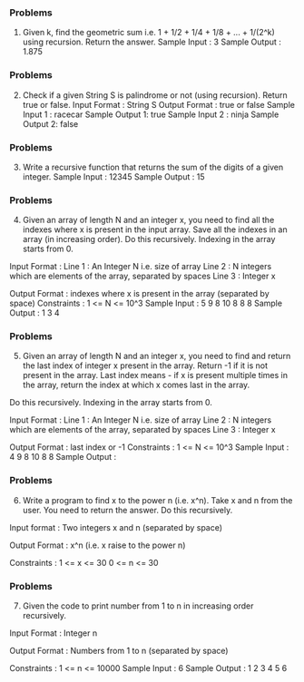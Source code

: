 ### Problems

1) Given k, find the geometric sum i.e.
1 + 1/2 + 1/4 + 1/8 + ... + 1/(2^k)
using recursion. Return the answer.
Sample Input :
3
Sample Output :
1.875

### Problems

2) Check if a given String S is palindrome or not (using recursion). Return true or false.
Input Format :
String S
Output Format :
true or false
Sample Input 1 :
racecar
Sample Output 1:
true
Sample Input 2 :
ninja
Sample Output 2:
false

### Problems

3) Write a recursive function that returns the sum of the digits of a given integer.
Sample Input :
12345
Sample Output :
15

### Problems

4) Given an array of length N and an integer x, you need to find all the indexes where x is present in the input array. Save all the indexes in an array (in increasing order).
Do this recursively. Indexing in the array starts from 0.

Input Format :
Line 1 : An Integer N i.e. size of array
Line 2 : N integers which are elements of the array, separated by spaces
Line 3 : Integer x

Output Format :
indexes where x is present in the array (separated by space)
Constraints :
1 <= N <= 10^3
Sample Input :
5
9 8 10 8 8
8
Sample Output :
1 3 4

### Problems

5) Given an array of length N and an integer x, you need to find and return the last index of integer x present in the array. Return -1 if it is not present in the array.
Last index means - if x is present multiple times in the array, return the index at which x comes last in the array.

Do this recursively. Indexing in the array starts from 0.

Input Format :
Line 1 : An Integer N i.e. size of array
Line 2 : N integers which are elements of the array, separated by spaces
Line 3 : Integer x

Output Format :
last index or -1
Constraints :
1 <= N <= 10^3
Sample Input :
4
9 8 10 8
8
Sample Output :

### Problems

6. Write a program to find x to the power n (i.e. x^n). Take x and n from the user. You need to return the answer.
Do this recursively.

Input format :
Two integers x and n (separated by space)

Output Format :
x^n (i.e. x raise to the power n)

Constraints :
1 <= x <= 30
0 <= n <= 30

### Problems

7. Given the code to print number from 1 to n in increasing order recursively.

Input Format :
Integer n

Output Format :
Numbers from 1 to n (separated by space)

Constraints :
1 <= n <= 10000
Sample Input :
6
Sample Output :
1 2 3 4 5 6
